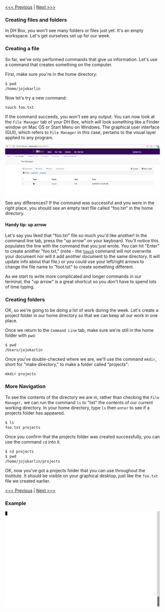[<<< Previous](navigation.md) | [Next >>>](creating_a_cheat_sheet.md)  

### Creating files and folders

In DH Box, you won't see many folders or files just yet. It's an empty workspace. Let's get ourselves set up for our week.

### Creating a file

So far, we've only performed commands that give us information. Let's use a command that creates something on the computer. 

First, make sure you're in the home directory:

```
$ pwd
/home/jojokarlin
```

Now let's try a new command:

```
touch foo.txt
```

If the command succeeds, you won't see any output. You can now look at the `File Manager` tab of your DH Box, which will look something like a Finder window on Mac OS or Start Menu on Windows. The graphical user interface (GUI), which refers to `File Manager` in this case, pertains to the visual layer applied to any program.

![File Manager](filemanager.png)

See any differences? If the command was successful and you were in the right place, you should see an empty text file called "foo.txt" in the home directory. 

#### Handy tip: up arrow

Let's say you liked that "foo.txt" file so much you'd like another! In the command line tab, press the "up arrow" on your keyboard. You'll notice this populates the line with the command that you just wrote. You can hit "Enter" to create another "foo.txt," (note - the [`touch`](https://en.wikipedia.org/wiki/Touch_(Unix)) command will not overwrite your document nor will it add another document to the same directory. It will update info about that file.) or you could use your left/right arrows to change the file name to "foot.txt" to create something different. 

As we start to write more complicated and longer commands in our terminal, the "up arrow" is a great shortcut so you don't have to spend lots of time typing. 

### Creating folders

OK, so we're going to be doing a lot of work during the week. Let's create a project folder in our home directory so that we can keep all our work in one place.

Once we return to the `Command Line` tab, make sure we're still in the home folder with `pwd`:

```
$ pwd
/Users/jojokarlin
```

Once you've double-checked where we are, we'll use the command `mkdir`, short for "make directory," to make a folder called "projects":

```
mkdir projects
```

### More Navigation

To see the contents of the directory we are in, rather than checking the `File Manager,` we can run the command `ls` to "list" the contents of our current working directory. In your home directory, type `ls` then `enter` to see if a projects folder has appeared. 

```
$ ls
foo.txt projects
```

Once you confirm that the projects folder was created successfully, you can use the command `cd` into it. 

```
$ cd projects
$ pwd
/home/jojokarlin/projects
```

OK, now you've got a projects folder that you can use throughout the Institute. It should be visible on your graphical desktop, just like the `foo.txt` file we created earlier. 

[<<< Previous](navigation.md) | [Next >>>](creating_a_cheat_sheet.md)

### Example

![Creating files and folders](make-file-folder.gif)
